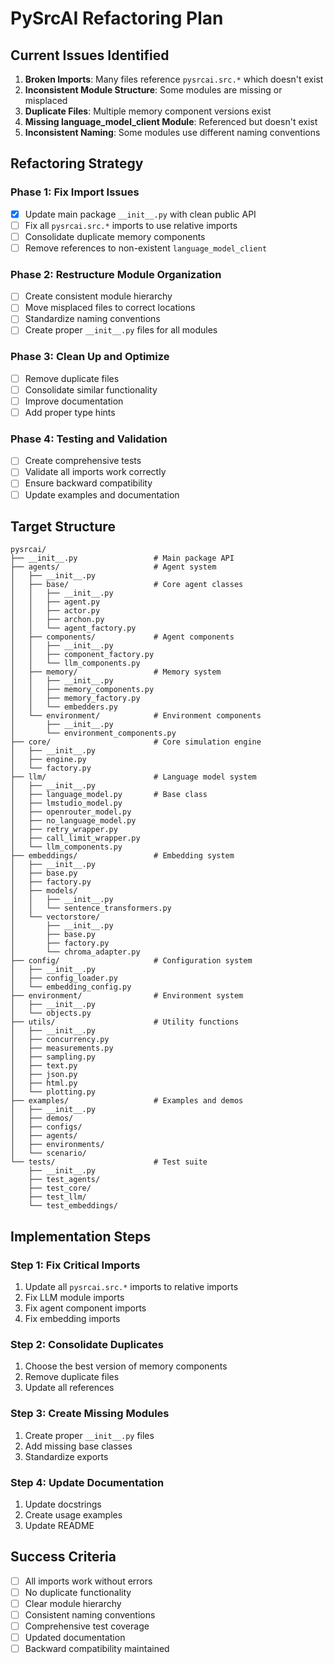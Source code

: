 # PySrcAI Refactoring Plan

## Current Issues Identified

1. **Broken Imports**: Many files reference `pysrcai.src.*` which doesn't exist
2. **Inconsistent Module Structure**: Some modules are missing or misplaced
3. **Duplicate Files**: Multiple memory component versions exist
4. **Missing language_model_client Module**: Referenced but doesn't exist
5. **Inconsistent Naming**: Some modules use different naming conventions

## Refactoring Strategy

### Phase 1: Fix Import Issues
- [x] Update main package `__init__.py` with clean public API
- [ ] Fix all `pysrcai.src.*` imports to use relative imports
- [ ] Consolidate duplicate memory components
- [ ] Remove references to non-existent `language_model_client`

### Phase 2: Restructure Module Organization
- [ ] Create consistent module hierarchy
- [ ] Move misplaced files to correct locations
- [ ] Standardize naming conventions
- [ ] Create proper `__init__.py` files for all modules

### Phase 3: Clean Up and Optimize
- [ ] Remove duplicate files
- [ ] Consolidate similar functionality
- [ ] Improve documentation
- [ ] Add proper type hints

### Phase 4: Testing and Validation
- [ ] Create comprehensive tests
- [ ] Validate all imports work correctly
- [ ] Ensure backward compatibility
- [ ] Update examples and documentation

## Target Structure

```
pysrcai/
├── __init__.py                 # Main package API
├── agents/                     # Agent system
│   ├── __init__.py
│   ├── base/                   # Core agent classes
│   │   ├── __init__.py
│   │   ├── agent.py
│   │   ├── actor.py
│   │   ├── archon.py
│   │   └── agent_factory.py
│   ├── components/             # Agent components
│   │   ├── __init__.py
│   │   ├── component_factory.py
│   │   └── llm_components.py
│   ├── memory/                 # Memory system
│   │   ├── __init__.py
│   │   ├── memory_components.py
│   │   ├── memory_factory.py
│   │   └── embedders.py
│   └── environment/            # Environment components
│       ├── __init__.py
│       └── environment_components.py
├── core/                       # Core simulation engine
│   ├── __init__.py
│   ├── engine.py
│   └── factory.py
├── llm/                        # Language model system
│   ├── __init__.py
│   ├── language_model.py       # Base class
│   ├── lmstudio_model.py
│   ├── openrouter_model.py
│   ├── no_language_model.py
│   ├── retry_wrapper.py
│   ├── call_limit_wrapper.py
│   └── llm_components.py
├── embeddings/                 # Embedding system
│   ├── __init__.py
│   ├── base.py
│   ├── factory.py
│   ├── models/
│   │   ├── __init__.py
│   │   └── sentence_transformers.py
│   └── vectorstore/
│       ├── __init__.py
│       ├── base.py
│       ├── factory.py
│       └── chroma_adapter.py
├── config/                     # Configuration system
│   ├── __init__.py
│   ├── config_loader.py
│   └── embedding_config.py
├── environment/                # Environment system
│   ├── __init__.py
│   └── objects.py
├── utils/                      # Utility functions
│   ├── __init__.py
│   ├── concurrency.py
│   ├── measurements.py
│   ├── sampling.py
│   ├── text.py
│   ├── json.py
│   ├── html.py
│   └── plotting.py
├── examples/                   # Examples and demos
│   ├── __init__.py
│   ├── demos/
│   ├── configs/
│   ├── agents/
│   ├── environments/
│   └── scenario/
└── tests/                      # Test suite
    ├── __init__.py
    ├── test_agents/
    ├── test_core/
    ├── test_llm/
    └── test_embeddings/
```

## Implementation Steps

### Step 1: Fix Critical Imports
1. Update all `pysrcai.src.*` imports to relative imports
2. Fix LLM module imports
3. Fix agent component imports
4. Fix embedding imports

### Step 2: Consolidate Duplicates
1. Choose the best version of memory components
2. Remove duplicate files
3. Update all references

### Step 3: Create Missing Modules
1. Create proper `__init__.py` files
2. Add missing base classes
3. Standardize exports

### Step 4: Update Documentation
1. Update docstrings
2. Create usage examples
3. Update README

## Success Criteria

- [ ] All imports work without errors
- [ ] No duplicate functionality
- [ ] Clear module hierarchy
- [ ] Consistent naming conventions
- [ ] Comprehensive test coverage
- [ ] Updated documentation
- [ ] Backward compatibility maintained 